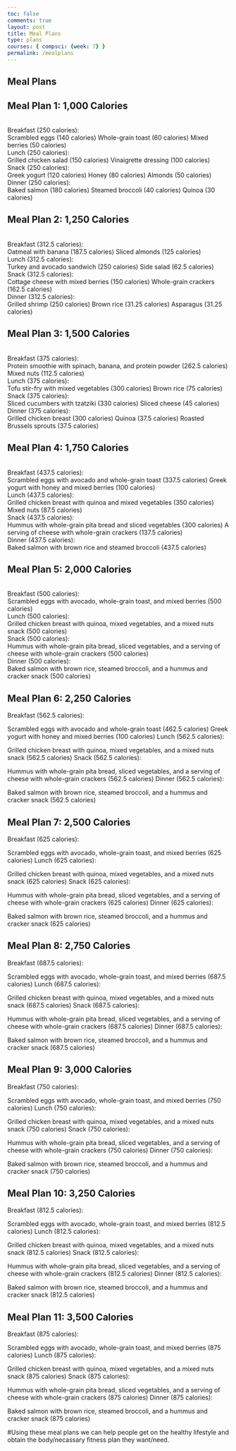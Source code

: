 ```yaml
---
toc: false
comments: true
layout: post
title: Meal Plans
type: plans
courses: { compsci: {week: 7} }
permalink: /mealplans
---
```


## Meal Plans

## Meal Plan 1: 1,000 Calories
<br>
Breakfast (250 calories):
<br>
Scrambled eggs (140 calories)
Whole-grain toast (60 calories)
Mixed berries (50 calories)
<br>
Lunch (250 calories):
<br>
Grilled chicken salad (150 calories)
Vinaigrette dressing (100 calories)
<br>
Snack (250 calories):
<br>
Greek yogurt (120 calories)
Honey (80 calories)
Almonds (50 calories)
<br>
Dinner (250 calories):
<br>
Baked salmon (180 calories)
Steamed broccoli (40 calories)
Quinoa (30 calories)

## Meal Plan 2: 1,250 Calories
<br>
Breakfast (312.5 calories):
<br>
Oatmeal with banana (187.5 calories)
Sliced almonds (125 calories)
<br>
Lunch (312.5 calories):
<br>
Turkey and avocado sandwich (250 calories)
Side salad (62.5 calories)
<br>
Snack (312.5 calories):
<br>
Cottage cheese with mixed berries (150 calories)
Whole-grain crackers (162.5 calories)
<br>
Dinner (312.5 calories):
<br>
Grilled shrimp (250 calories)
Brown rice (31.25 calories)
Asparagus (31.25 calories)

## Meal Plan 3: 1,500 Calories
<br>
Breakfast (375 calories):
<br>
Protein smoothie with spinach, banana, and protein powder (262.5 calories)
Mixed nuts (112.5 calories)
<br>
Lunch (375 calories):
<br>
Tofu stir-fry with mixed vegetables (300 calories)
Brown rice (75 calories)
<br>
Snack (375 calories):
<br>
Sliced cucumbers with tzatziki (330 calories)
Sliced cheese (45 calories)
<br>
Dinner (375 calories):
<br>
Grilled chicken breast (300 calories)
Quinoa (37.5 calories)
Roasted Brussels sprouts (37.5 calories)

## Meal Plan 4: 1,750 Calories
<br>
Breakfast (437.5 calories):
<br>
Scrambled eggs with avocado and whole-grain toast (337.5 calories)
Greek yogurt with honey and mixed berries (100 calories)
<br>
Lunch (437.5 calories):
<br>
Grilled chicken breast with quinoa and mixed vegetables (350 calories)
Mixed nuts (87.5 calories)
<br>
Snack (437.5 calories):
<br>
Hummus with whole-grain pita bread and sliced vegetables (300 calories)
A serving of cheese with whole-grain crackers (137.5 calories)
<br>
Dinner (437.5 calories):
<br>
Baked salmon with brown rice and steamed broccoli (437.5 calories)

## Meal Plan 5: 2,000 Calories
<br>
Breakfast (500 calories):
<br>
Scrambled eggs with avocado, whole-grain toast, and mixed berries (500 calories)
<br>
Lunch (500 calories):
<br>
Grilled chicken breast with quinoa, mixed vegetables, and a mixed nuts snack (500 calories)
<br>
Snack (500 calories):
<br>
Hummus with whole-grain pita bread, sliced vegetables, and a serving of cheese with whole-grain crackers (500 calories)
<br>
Dinner (500 calories):
<br>
Baked salmon with brown rice, steamed broccoli, and a hummus and cracker snack (500 calories)

## Meal Plan 6: 2,250 Calories

Breakfast (562.5 calories):

Scrambled eggs with avocado and whole-grain toast (462.5 calories)
Greek yogurt with honey and mixed berries (100 calories)
Lunch (562.5 calories):

Grilled chicken breast with quinoa, mixed vegetables, and a mixed nuts snack (562.5 calories)
Snack (562.5 calories):

Hummus with whole-grain pita bread, sliced vegetables, and a serving of cheese with whole-grain crackers (562.5 calories)
Dinner (562.5 calories):

Baked salmon with brown rice, steamed broccoli, and a hummus and cracker snack (562.5 calories)

## Meal Plan 7: 2,500 Calories

Breakfast (625 calories):

Scrambled eggs with avocado, whole-grain toast, and mixed berries (625 calories)
Lunch (625 calories):

Grilled chicken breast with quinoa, mixed vegetables, and a mixed nuts snack (625 calories)
Snack (625 calories):

Hummus with whole-grain pita bread, sliced vegetables, and a serving of cheese with whole-grain crackers (625 calories)
Dinner (625 calories):

Baked salmon with brown rice, steamed broccoli, and a hummus and cracker snack (625 calories)

## Meal Plan 8: 2,750 Calories

Breakfast (687.5 calories):

Scrambled eggs with avocado, whole-grain toast, and mixed berries (687.5 calories)
Lunch (687.5 calories):

Grilled chicken breast with quinoa, mixed vegetables, and a mixed nuts snack (687.5 calories)
Snack (687.5 calories):

Hummus with whole-grain pita bread, sliced vegetables, and a serving of cheese with whole-grain crackers (687.5 calories)
Dinner (687.5 calories):

Baked salmon with brown rice, steamed broccoli, and a hummus and cracker snack (687.5 calories)

## Meal Plan 9: 3,000 Calories

Breakfast (750 calories):

Scrambled eggs with avocado, whole-grain toast, and mixed berries (750 calories)
Lunch (750 calories):

Grilled chicken breast with quinoa, mixed vegetables, and a mixed nuts snack (750 calories)
Snack (750 calories):

Hummus with whole-grain pita bread, sliced vegetables, and a serving of cheese with whole-grain crackers (750 calories)
Dinner (750 calories):

Baked salmon with brown rice, steamed broccoli, and a hummus and cracker snack (750 calories)

## Meal Plan 10: 3,250 Calories

Breakfast (812.5 calories):

Scrambled eggs with avocado, whole-grain toast, and mixed berries (812.5 calories)
Lunch (812.5 calories):

Grilled chicken breast with quinoa, mixed vegetables, and a mixed nuts snack (812.5 calories)
Snack (812.5 calories):

Hummus with whole-grain pita bread, sliced vegetables, and a serving of cheese with whole-grain crackers (812.5 calories)
Dinner (812.5 calories):

Baked salmon with brown rice, steamed broccoli, and a hummus and cracker snack (812.5 calories)

## Meal Plan 11: 3,500 Calories

Breakfast (875 calories):

Scrambled eggs with avocado, whole-grain toast, and mixed berries (875 calories)
Lunch (875 calories):

Grilled chicken breast with quinoa, mixed vegetables, and a mixed nuts snack (875 calories)
Snack (875 calories):

Hummus with whole-grain pita bread, sliced vegetables, and a serving of cheese with whole-grain crackers (875 calories)
Dinner (875 calories):

Baked salmon with brown rice, steamed broccoli, and a hummus and cracker snack (875 calories)

#Using these meal plans we can help people get on the healthy lifestyle and obtain the body/necassary fitness plan they want/need.